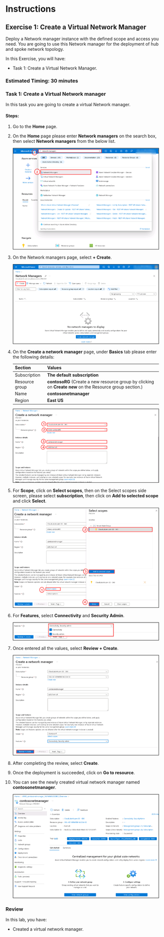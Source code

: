 # Instructions

## Exercise 1: Create a Virtual Network Manager

Deploy a Network manager instance with the defined scope and access you need. You are going to use this Network manager for the deployment of hub and spoke network topology.

In this Exercise, you will have:

  + Task 1: Create a Virtual Network Manager.

### Estimated Timing: 30 minutes

### Task 1: Create a Virtual Network manager

In this task you are going to create a virtual Network manager.

#### Steps:

1. Go to the **Home** page.

2. On the **Home** page please enter **Network managers** on the search box, then select **Network managers** from the below list.

    ![img](../media/vn1.png)
  
3. On the Network managers page, select **+ Create**.

    ![img](../media/vn2.png)

4. On the **Create a network manager** page, under **Basics** tab please enter the following details:

    | Section | Values |
    | ------- | ------ |
    | Subscription | **The default subscription** |
    | Resource group | **contosoRG** (Create a new resource group by clicking on **Create new** on the Resource group section.) |
    | Name | **contosonetmanager** |
    | Region | **East US** |
  
   
    ![img](../media/vn2a.png) 
  
5. For **Scope**, click on **Select scopes**, then on the Select scopes side screen, please select **subscription**, then click on **Add to selected scope** and click **Select**.

   ![img](../media/scop1.png)

6. For **Features**, select **Connectivity** and **Security Admin**.

   ![img](../media/vn4.png)

7. Once entered all the values, select **Review + Create**.

   ![img](../media/vn5.png)

8. After completing the review, select **Create**.

9. Once the deployment is succeeded, click on **Go to resource**. 

10. You can see the newly created virtual network manager named **contosonetmanager**.

     ![img](../media/vn6.png)

### Review

In this lab, you have:

+ Created a virtual network manager.



